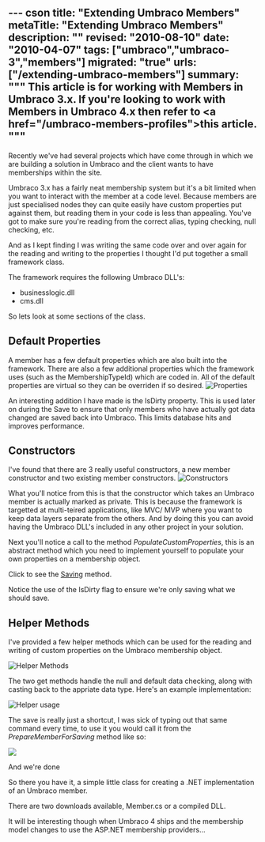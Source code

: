 --- cson
title: "Extending Umbraco Members"
metaTitle: "Extending Umbraco Members"
description: ""
revised: "2010-08-10"
date: "2010-04-07"
tags: ["umbraco","umbraco-3","members"]
migrated: "true"
urls: ["/extending-umbraco-members"]
summary: """
This article is for working with Members in Umbraco 3.x. If you're looking to work with Members in Umbraco 4.x then refer to <a href=\"/umbraco-members-profiles\">this article</a>.
"""
---
Recently we've had several projects which have come through in which we are building a solution in Umbraco and the client wants to have memberships within the site.

Umbraco 3.x has a fairly neat membership system but it's a bit limited when you want to interact with the member at a code level. Because members are just specialised nodes they can quite easily have custom properties put against them, but reading them in your code is less than appealing.
You've got to make sure you're reading from the correct alias, typing checking, null checking, etc.

And as I kept finding I was writing the same code over and over again for the reading and writing to the properties I thought I'd put together a small framework class.

The framework requires the following Umbraco DLL's:
* businesslogic.dll
* cms.dll

So lets look at some sections of the class.

## Default Properties ##

A member has a few default properties which are also built into the framework. There are also a few additional properties which the framework uses (such as the MembershipTypeId) which are coded in. All of the default properties are virtual so they can be overriden if so desired.
![Properties][1]

An interesting addition I have made is the IsDirty property. This is used later on during the Save to ensure that only members who have actually got data changed are saved back into Umbraco. This limits database hits and improves performance.

## Constructors ##

I've found that there are 3 really useful constructors, a new member constructor and two existing member constructors.
![Constructors][2]

What you'll notice from this is that the constructor which takes an Umbraco member is actually marked as private. This is because the framework is targetted at multi-teired applications, like MVC/ MVP where you want to keep data layers separate from the others. And by doing this you can avoid having the Umbraco DLL's included in any other project in your solution.

Next you'll notice a call to the method *PopulateCustomProperties*, this is an abstract method which you need to implement yourself to populate your own properties on a membership object.

Click to see the [Saving][3] method.

Notice the use of the IsDirty flag to ensure we're only saving what we should save.

## Helper Methods ##

I've provided a few helper methods which can be used for the reading and writing of custom properties on the Umbraco membership object.

![Helper Methods][4]

The two get methods handle the null and default data checking, along with casting back to the appriate data type. Here's an example implementation:

![Helper usage][5]

The save is really just a shortcut, I was sick of typing out that same command every time, to use it you would call it from the *PrepareMemberForSaving* method like so:

![][6]

And we're done

So there you have it, a simple little class for creating a .NET implementation of an Umbraco member.

There are two downloads available, Member.cs or a compiled DLL.

It will be interesting though when Umbraco 4 ships and the membership model changes to use the ASP.NET membership providers...

  [1]: http://www.aaron-powell.com/get/media/746/umbmember01.png
  [2]: http://www.aaron-powell.com/get/media/751/umbmember02.png
  [3]: http://www.aaron-powell.com/get/media/756/umbmember03.png
  [4]: http://www.aaron-powell.com/get/media/761/umbmember04.jpg
  [5]: http://www.aaron-powell.com/get/media/766/umbmember05.jpg
  [6]: http://www.aaron-powell.com/get/media/771/umbmember06.jpg

